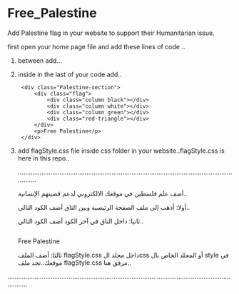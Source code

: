 # Free_Palestine

Add Palestine flag in your website to support their Humanitarian issue.

first open your home page file and add these lines of code ..
1) between <head></head> add...

    <link rel="preconnect" href="https://fonts.googleapis.com">
    <link rel="preconnect" href="https://fonts.gstatic.com" crossorigin>
    <link href="https://fonts.googleapis.com/css2?family=Short+Stack&display=swap" rel="stylesheet">
    <link href="css/flagStyle.css" rel="stylesheet">

2) inside <body></body> in the last of your code add..
        
        <div class="Palestine-section">
            <div class="flag">
                <div class="column black"></div>
                <div class="column white"></div>
                <div class="column green"></div>
                <div class="red-triangle"></div>
            </div>
            <p>Free Palestine</p>
        </div>

3) add flagStyle.css file inside css folder in your website..flagStyle.css is here in this repo..

   
   .................................................................................................................................
   

 
    أضف علم فلسطين في موقعك الالكتروني لدعم قضيتهم الإنسانية..



   أولا: أذهب إلى ملف الصفحة الرئيسية وبين التاق <head></head> أضف الكود التالي..

    <link rel="preconnect" href="https://fonts.googleapis.com">
    <link rel="preconnect" href="https://fonts.gstatic.com" crossorigin>
    <link href="https://fonts.googleapis.com/css2?family=Short+Stack&display=swap" rel="stylesheet">
    <link href="css/flagStyle.css" rel="stylesheet">


    
   ثانيا: داخل التاق <body></body> في آخر الكود أضف الكود التالي..

    <div class="Palestine-section">
        <div class="flag">
            <div class="column black"></div>
            <div class="column white"></div>
            <div class="column green"></div>
            <div class="red-triangle"></div>
        </div>
        <p>Free Palestine</p>
    </div>

    
   ثالثا: أضف الملف flagStyle.css داخل مجلد الcss أو المجلد الخاص بال style في موقعك..تجد ملف flagStyle.css مرفق هنا.. 

.......................................................................................................................................


